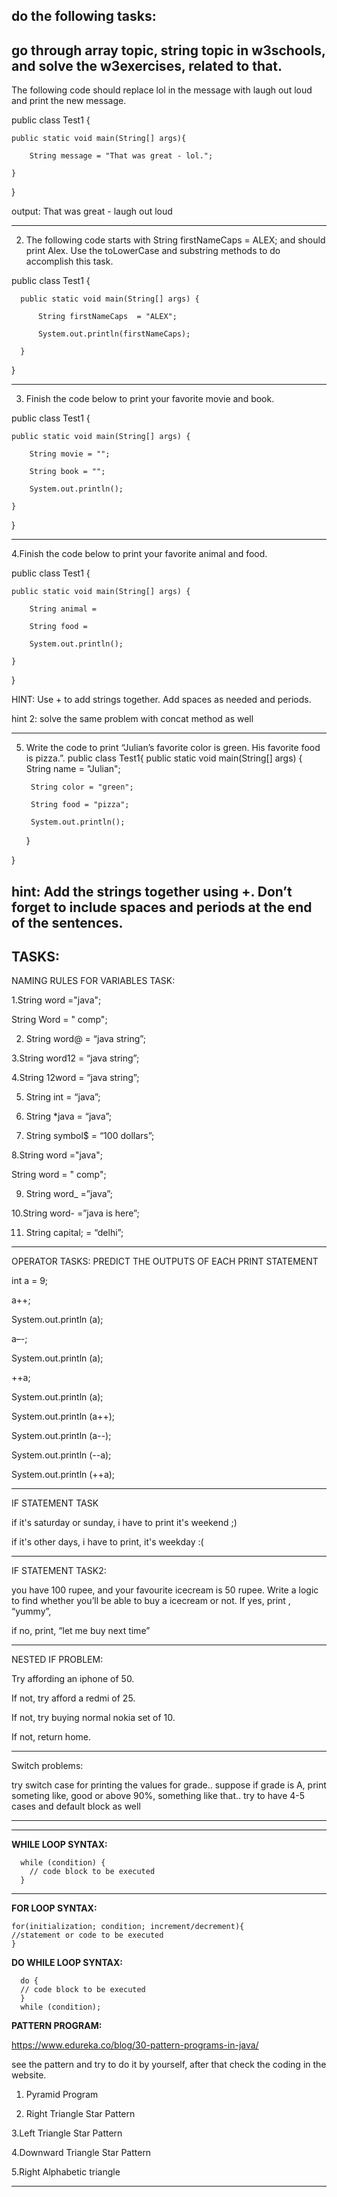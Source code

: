 do the following tasks:
------------------------------------
go through array topic, string topic in w3schools, and solve the w3exercises, related to that. 
-------------------------------
The following code should replace lol in the message with laugh out loud and print the new message.

  public class Test1 {

    public static void main(String[] args){
    
        String message = "That was great - lol.";

    }
    
  }


output: That was great - laugh out loud

-----------------------------------------------
2. The following code starts with String firstNameCaps = ALEX; and should print Alex. Use the toLowerCase and substring methods to do accomplish this task.

public class Test1 {

      public static void main(String[] args) {
   
          String firstNameCaps  = "ALEX";
   
          System.out.println(firstNameCaps);
   
      }
   
  }
  
--------------------------------
3. Finish the code below to print your favorite movie and book.

public class Test1 {

    public static void main(String[] args) {
    
        String movie = "";
        
        String book = "";
        
        System.out.println();
        
    }
    
}

----------------------------
4.Finish the code below to print your favorite animal and food.

public class Test1 {

    public static void main(String[] args) {
    
        String animal =
        
        String food =
        
        System.out.println();

    }
}

HINT: Use + to add strings together. Add spaces as needed and periods.

hint 2: solve the same problem with concat method as well

-----------------------------
5. Write the code to print “Julian’s favorite color is green. His favorite food is pizza.”.
public class Test1{
    public static void main(String[] args)
    {
        String name = "Julian";
   
        String color = "green";
   
        String food = "pizza";
   
        System.out.println();
   
    }
   
}

hint: Add the strings together using +. Don’t forget to include spaces and periods at the end of the sentences.
---------------------------------

TASKS:
---------


NAMING RULES FOR VARIABLES TASK:

1.String word ="java"; 

String Word = " comp";

2. String word@  = “java string”;

3.String word12 = “java string”;

4.String 12word = “java string”;

5. String int = “java”;

6. String *java = “java”;

7. String symbol$ = “100 dollars”;

8.String word ="java";

String word = " comp";

9. String word_ =”java”;

10.String word-   =”java is here”;

11. String capital; = “delhi”;

-----------------------------------

 OPERATOR TASKS: PREDICT THE OUTPUTS OF EACH PRINT STATEMENT

int a = 9;

a++;

System.out.println (a);

a–-;
 
System.out.println (a);

++a;

System.out.println (a);

System.out.println (a++);

System.out.println (a--);

System.out.println (--a);

System.out.println (++a);

----------------------------------------------------------

IF STATEMENT TASK

if it's saturday or sunday, i have to print it's weekend ;)

 if it's other days, i have to print, it's weekday :(
 
--------------------------------------------------------------
IF STATEMENT TASK2:

you have 100 rupee, and your favourite icecream is 50 rupee. Write a logic to find whether you’ll be able to buy a icecream or not.
If yes, print , “yummy”, 

if no, print, “let me buy next time”

-----------------------------------------------
NESTED IF PROBLEM:

Try affording an iphone of 50.

If not, try afford a redmi of 25.

If not, try buying normal nokia set of 10.

If not, return home.

------------------------------------
Switch problems:

try switch case for printing the values for grade.. suppose if grade is A, print someting like, good or above 90%, something like that.. try to have 4-5 cases and default block as well 

-----------------------------------
-----------------------------------

**WHILE LOOP SYNTAX:**

      while (condition) {
        // code block to be executed
      }

--------------------------------------
**FOR LOOP SYNTAX:**

    for(initialization; condition; increment/decrement){    
    //statement or code to be executed    
    } 
  
 **DO WHILE LOOP SYNTAX:**
    
      do {
      // code block to be executed
      }
      while (condition);
    
**PATTERN PROGRAM:**
    
https://www.edureka.co/blog/30-pattern-programs-in-java/
      
see the pattern and try to do it by yourself, after that check the coding in the website. 

1. Pyramid Program

2. Right Triangle Star Pattern

3.Left Triangle Star Pattern

4.Downward Triangle Star Pattern

5.Right Alphabetic triangle 

-------------------------------
